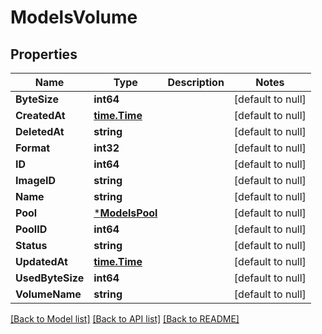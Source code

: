 # ModelsVolume

## Properties
Name | Type | Description | Notes
------------ | ------------- | ------------- | -------------
**ByteSize** | **int64** |  | [default to null]
**CreatedAt** | [**time.Time**](time.Time.md) |  | [default to null]
**DeletedAt** | **string** |  | [default to null]
**Format** | **int32** |  | [default to null]
**ID** | **int64** |  | [default to null]
**ImageID** | **string** |  | [default to null]
**Name** | **string** |  | [default to null]
**Pool** | [***ModelsPool**](models.Pool.md) |  | [default to null]
**PoolID** | **int64** |  | [default to null]
**Status** | **string** |  | [default to null]
**UpdatedAt** | [**time.Time**](time.Time.md) |  | [default to null]
**UsedByteSize** | **int64** |  | [default to null]
**VolumeName** | **string** |  | [default to null]

[[Back to Model list]](../README.md#documentation-for-models) [[Back to API list]](../README.md#documentation-for-api-endpoints) [[Back to README]](../README.md)


